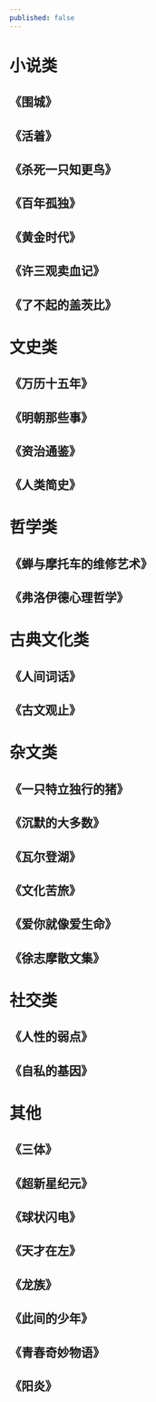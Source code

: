 ```yaml
---
published: false
---
```

# 小说类  
 ## 《围城》  
 ## 《活着》  
 ## 《杀死一只知更鸟》  
 ## 《百年孤独》  
 ## 《黄金时代》  
 ## 《许三观卖血记》  
 ## 《了不起的盖茨比》  
# 文史类
 ## 《万历十五年》  
 ## 《明朝那些事》  
 ## 《资治通鉴》  
 ## 《人类简史》
# 哲学类
 ## 《蝉与摩托车的维修艺术》  
 ## 《弗洛伊德心理哲学》
# 古典文化类  
 ## 《人间词话》
 ## 《古文观止》
# 杂文类
 ## 《一只特立独行的猪》
 ## 《沉默的大多数》
 ## 《瓦尔登湖》
 ## 《文化苦旅》
 ## 《爱你就像爱生命》
 ## 《徐志摩散文集》
# 社交类
 ## 《人性的弱点》
 ## 《自私的基因》
# 其他
 ## 《三体》
 ## 《超新星纪元》
 ## 《球状闪电》
 ## 《天才在左》
 ## 《龙族》
 ## 《此间的少年》
 ## 《青春奇妙物语》
 ## 《阳炎》